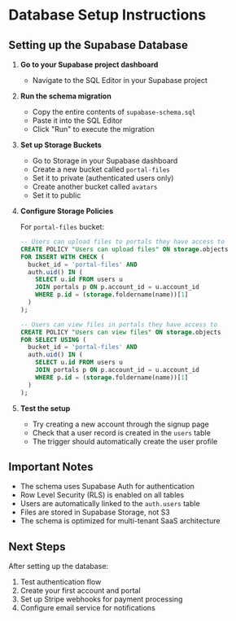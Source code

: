 # Database Setup Instructions

## Setting up the Supabase Database

1. **Go to your Supabase project dashboard**
   - Navigate to the SQL Editor in your Supabase project

2. **Run the schema migration**
   - Copy the entire contents of `supabase-schema.sql`
   - Paste it into the SQL Editor
   - Click "Run" to execute the migration

3. **Set up Storage Buckets**
   - Go to Storage in your Supabase dashboard
   - Create a new bucket called `portal-files`
   - Set it to private (authenticated users only)
   - Create another bucket called `avatars`
   - Set it to public

4. **Configure Storage Policies**
   
   For `portal-files` bucket:
   ```sql
   -- Users can upload files to portals they have access to
   CREATE POLICY "Users can upload files" ON storage.objects
   FOR INSERT WITH CHECK (
     bucket_id = 'portal-files' AND
     auth.uid() IN (
       SELECT u.id FROM users u
       JOIN portals p ON p.account_id = u.account_id
       WHERE p.id = (storage.foldername(name))[1]
     )
   );

   -- Users can view files in portals they have access to
   CREATE POLICY "Users can view files" ON storage.objects
   FOR SELECT USING (
     bucket_id = 'portal-files' AND
     auth.uid() IN (
       SELECT u.id FROM users u
       JOIN portals p ON p.account_id = u.account_id
       WHERE p.id = (storage.foldername(name))[1]
     )
   );
   ```

5. **Test the setup**
   - Try creating a new account through the signup page
   - Check that a user record is created in the `users` table
   - The trigger should automatically create the user profile

## Important Notes

- The schema uses Supabase Auth for authentication
- Row Level Security (RLS) is enabled on all tables
- Users are automatically linked to the `auth.users` table
- Files are stored in Supabase Storage, not S3
- The schema is optimized for multi-tenant SaaS architecture

## Next Steps

After setting up the database:
1. Test authentication flow
2. Create your first account and portal
3. Set up Stripe webhooks for payment processing
4. Configure email service for notifications